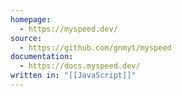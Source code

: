 ```yaml
---
homepage:
  - https://myspeed.dev/
source:
  - https://github.com/gnmyt/myspeed
documentation:
  - https://docs.myspeed.dev/
written in: "[[JavaScript]]"
---
```

